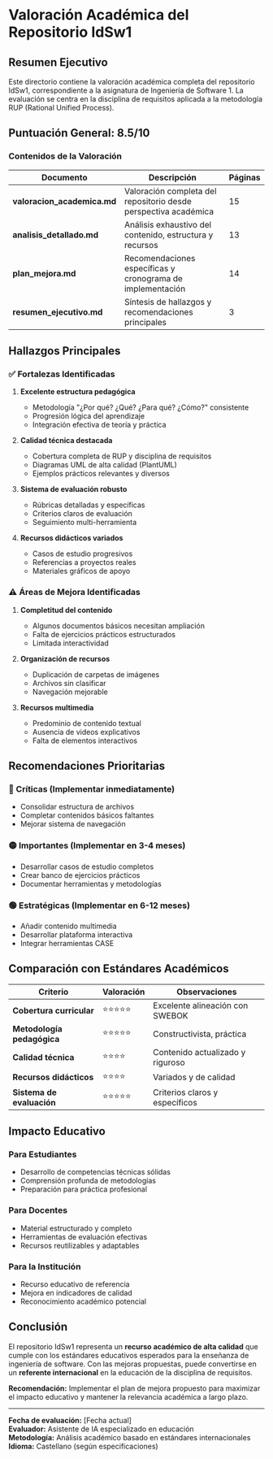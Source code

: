 # Valoración Académica del Repositorio IdSw1

## Resumen Ejecutivo

Este directorio contiene la valoración académica completa del repositorio IdSw1, correspondiente a la asignatura de Ingeniería de Software 1. La evaluación se centra en la disciplina de requisitos aplicada a la metodología RUP (Rational Unified Process).

## Puntuación General: 8.5/10

### Contenidos de la Valoración

| Documento | Descripción | Páginas |
|-----------|-------------|---------|
| **valoracion_academica.md** | Valoración completa del repositorio desde perspectiva académica | 15 |
| **analisis_detallado.md** | Análisis exhaustivo del contenido, estructura y recursos | 13 |
| **plan_mejora.md** | Recomendaciones específicas y cronograma de implementación | 14 |
| **resumen_ejecutivo.md** | Síntesis de hallazgos y recomendaciones principales | 3 |

## Hallazgos Principales

### ✅ Fortalezas Identificadas

1. **Excelente estructura pedagógica**
   - Metodología "¿Por qué? ¿Qué? ¿Para qué? ¿Cómo?" consistente
   - Progresión lógica del aprendizaje
   - Integración efectiva de teoría y práctica

2. **Calidad técnica destacada**
   - Cobertura completa de RUP y disciplina de requisitos
   - Diagramas UML de alta calidad (PlantUML)
   - Ejemplos prácticos relevantes y diversos

3. **Sistema de evaluación robusto**
   - Rúbricas detalladas y específicas
   - Criterios claros de evaluación
   - Seguimiento multi-herramienta

4. **Recursos didácticos variados**
   - Casos de estudio progresivos
   - Referencias a proyectos reales
   - Materiales gráficos de apoyo

### ⚠️ Áreas de Mejora Identificadas

1. **Completitud del contenido**
   - Algunos documentos básicos necesitan ampliación
   - Falta de ejercicios prácticos estructurados
   - Limitada interactividad

2. **Organización de recursos**
   - Duplicación de carpetas de imágenes
   - Archivos sin clasificar
   - Navegación mejorable

3. **Recursos multimedia**
   - Predominio de contenido textual
   - Ausencia de videos explicativos
   - Falta de elementos interactivos

## Recomendaciones Prioritarias

### 🔴 Críticas (Implementar inmediatamente)
- Consolidar estructura de archivos
- Completar contenidos básicos faltantes
- Mejorar sistema de navegación

### 🟡 Importantes (Implementar en 3-4 meses)
- Desarrollar casos de estudio completos
- Crear banco de ejercicios prácticos
- Documentar herramientas y metodologías

### 🟢 Estratégicas (Implementar en 6-12 meses)
- Añadir contenido multimedia
- Desarrollar plataforma interactiva
- Integrar herramientas CASE

## Comparación con Estándares Académicos

| Criterio | Valoración | Observaciones |
|----------|------------|---------------|
| **Cobertura curricular** | ⭐⭐⭐⭐⭐ | Excelente alineación con SWEBOK |
| **Metodología pedagógica** | ⭐⭐⭐⭐⭐ | Constructivista, práctica |
| **Calidad técnica** | ⭐⭐⭐⭐ | Contenido actualizado y riguroso |
| **Recursos didácticos** | ⭐⭐⭐⭐ | Variados y de calidad |
| **Sistema de evaluación** | ⭐⭐⭐⭐⭐ | Criterios claros y específicos |

## Impacto Educativo

### Para Estudiantes
- Desarrollo de competencias técnicas sólidas
- Comprensión profunda de metodologías
- Preparación para práctica profesional

### Para Docentes
- Material estructurado y completo
- Herramientas de evaluación efectivas
- Recursos reutilizables y adaptables

### Para la Institución
- Recurso educativo de referencia
- Mejora en indicadores de calidad
- Reconocimiento académico potencial

## Conclusión

El repositorio IdSw1 representa un **recurso académico de alta calidad** que cumple con los estándares educativos esperados para la enseñanza de ingeniería de software. Con las mejoras propuestas, puede convertirse en un **referente internacional** en la educación de la disciplina de requisitos.

**Recomendación:** Implementar el plan de mejora propuesto para maximizar el impacto educativo y mantener la relevancia académica a largo plazo.

---

**Fecha de evaluación:** [Fecha actual]  
**Evaluador:** Asistente de IA especializado en educación  
**Metodología:** Análisis académico basado en estándares internacionales  
**Idioma:** Castellano (según especificaciones)